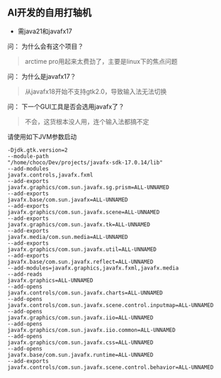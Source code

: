 ## AI开发的自用打轴机

* 需java21和javafx17

问： 为什么会有这个项目？
> arctime pro用起来太费劲了，主要是linux下的焦点问题

问： 为什么是javafx17？
> 从javafx18开始不支持gtk2.0，导致输入法无法切换

问： 下一个GUI工具是否会选用javafx了？
> 不会，这货根本没人用，连个输入法都搞不定


请使用如下JVM参数启动

```
-Djdk.gtk.version=2
--module-path
"/home/choco/Dev/projects/javafx-sdk-17.0.14/lib"
--add-modules
javafx.controls,javafx.fxml
--add-exports
javafx.graphics/com.sun.javafx.sg.prism=ALL-UNNAMED
--add-exports
javafx.base/com.sun.javafx=ALL-UNNAMED
--add-exports
javafx.graphics/com.sun.javafx.scene=ALL-UNNAMED
--add-exports
javafx.graphics/com.sun.javafx.tk=ALL-UNNAMED
--add-exports
javafx.media/com.sun.media=ALL-UNNAMED
--add-exports
javafx.graphics/com.sun.javafx.util=ALL-UNNAMED
--add-exports
javafx.base/com.sun.javafx.reflect=ALL-UNNAMED
--add-modules=javafx.graphics,javafx.fxml,javafx.media
--add-reads
javafx.graphics=ALL-UNNAMED
--add-opens
javafx.controls/com.sun.javafx.charts=ALL-UNNAMED
--add-opens
javafx.controls/com.sun.javafx.scene.control.inputmap=ALL-UNNAMED
--add-opens
javafx.graphics/com.sun.javafx.iio=ALL-UNNAMED
--add-opens
javafx.graphics/com.sun.javafx.iio.common=ALL-UNNAMED
--add-opens
javafx.graphics/com.sun.javafx.css=ALL-UNNAMED
--add-opens
javafx.base/com.sun.javafx.runtime=ALL-UNNAMED
--add-exports
javafx.controls/com.sun.javafx.scene.control.behavior=ALL-UNNAMED

```

